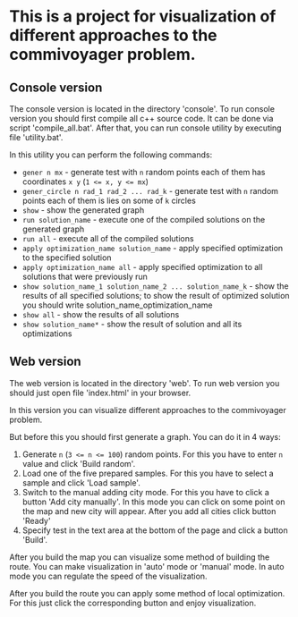 # This is a project for visualization of different approaches to the commivoyager problem.

## Console version

The console version is located in the directory 'console'. To run console version you should first compile all c++ source code. It can be done via script 'compile_all.bat'. After that, you can run console utility by executing file 'utility.bat'.

In this utility you can perform the following commands:

* `gener n mx` - generate test with `n` random points each of them has coordinates `x y` (`1 <= x, y <= mx`)
* `gener_circle n rad_1 rad_2 ... rad_k` - generate test with `n` random points each of them is lies on some of `k` circles
* `show` - show the generated graph
* `run solution_name` - execute one of the compiled solutions on the generated graph
* `run all` - execute all of the compiled solutions
* `apply optimization_name solution_name` - apply specified optimization to the specified solution
* `apply optimization_name all` - apply specified optimization to all solutions that were previously run
* `show solution_name_1 solution_name_2 ... solution_name_k` - show the results of all specified solutions; to show the result of optimized solution you should write solution_name_optimization_name
* `show all` - show the results of all solutions
* `show solution_name*` - show the result of solution and all its optimizations

## Web version

The web version is located in the directory 'web'. To run web version you should just open file 'index.html' in your browser.

In this version you can visualize different approaches to the commivoyager problem. 

But before this you should first generate a graph. You can do it in 4 ways:

1. Generate `n` (`3 <= n <= 100`) random points. For this you have to enter `n` value and click 'Build random'.
1. Load one of the five prepared samples. For this you have to select a sample and click 'Load sample'.
1. Switch to the manual adding city mode. For this you have to click a button 'Add city manually'. In this mode you can click on some point on the map and new city will appear. After you add all cities click button 'Ready'
1. Specify test in the text area at the bottom of the page and click a button 'Build'.

After you build the map you can visualize some method of building the route. You can make visualization in 'auto' mode or 'manual' mode. In auto mode you can regulate the speed of the visualization.

After you build the route you can apply some method of local optimization. For this just click the corresponding button and enjoy visualization.